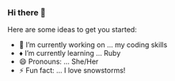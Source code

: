 ### Hi there 👋



Here are some ideas to get you started:

- 🔭 I’m currently working on ... my coding skills
- :diamonds: I’m currently learning ... Ruby
- :smile: Pronouns: ... She/Her
- ⚡ Fun fact: ... I love snowstorms!

